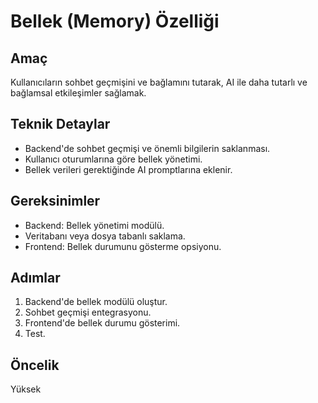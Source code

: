 # Bellek (Memory) Özelliği

## Amaç
Kullanıcıların sohbet geçmişini ve bağlamını tutarak, AI ile daha tutarlı ve bağlamsal etkileşimler sağlamak.

## Teknik Detaylar
- Backend'de sohbet geçmişi ve önemli bilgilerin saklanması.
- Kullanıcı oturumlarına göre bellek yönetimi.
- Bellek verileri gerektiğinde AI promptlarına eklenir.

## Gereksinimler
- Backend: Bellek yönetimi modülü.
- Veritabanı veya dosya tabanlı saklama.
- Frontend: Bellek durumunu gösterme opsiyonu.

## Adımlar
1. Backend'de bellek modülü oluştur.
2. Sohbet geçmişi entegrasyonu.
3. Frontend'de bellek durumu gösterimi.
4. Test.

## Öncelik
Yüksek
